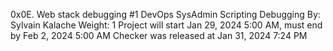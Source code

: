 0x0E. Web stack debugging #1
DevOps
SysAdmin
Scripting
Debugging
 By: Sylvain Kalache
 Weight: 1
 Project will start Jan 29, 2024 5:00 AM, must end by Feb 2, 2024 5:00 AM
 Checker was released at Jan 31, 2024 7:24 PM
